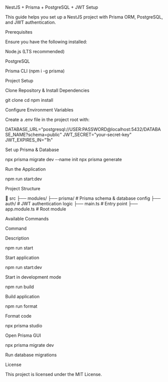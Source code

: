NestJS + Prisma + PostgreSQL + JWT Setup

This guide helps you set up a NestJS project with Prisma ORM, PostgreSQL, and JWT authentication.

Prerequisites

Ensure you have the following installed:

Node.js (LTS recommended)

PostgreSQL

Prisma CLI (npm i -g prisma)

Project Setup

Clone Repository & Install Dependencies

git clone <repo-url>
cd <repo-folder>
npm install

Configure Environment Variables

Create a .env file in the project root with:

DATABASE_URL="postgresql://USER:PASSWORD@localhost:5432/DATABASE_NAME?schema=public"
JWT_SECRET="your-secret-key"
JWT_EXPIRES_IN="1h"

Set up Prisma & Database

npx prisma migrate dev --name init
npx prisma generate

Run the Application

npm run start:dev

Project Structure

📂 src
├── modules/
├── prisma/        # Prisma schema & database config
├── auth/          # JWT authentication logic
├── main.ts        # Entry point
├── app.module.ts  # Root module

Available Commands

Command

Description

npm run start

Start application

npm run start:dev

Start in development mode

npm run build

Build application

npm run format

Format code

npx prisma studio

Open Prisma GUI

npx prisma migrate dev

Run database migrations

License

This project is licensed under the MIT License.

